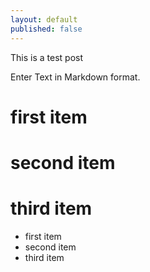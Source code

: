 ```yaml
---
layout: default
published: false
---
```

This is a test post

Enter Text in Markdown format.

# first item
# second item
# third item

* first item
* second item
* third item